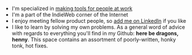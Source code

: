 - I'm specialized in [making tools for people at work](https://www.zinzy.website/work/)
- I'm a part of the IndieWeb corner of the Internet
- I enjoy meeting fellow product people, so [add me on LinkedIn](https://www.linkedin.com/in/zinzy/) if you like
- I like to learn by solving my own problems. As a general word of advice with regards to everything you'll find in my Github: **here be dragons, henny**. This space contains an assortment of poorly-written, honky tonk, hot fixes.

<!---
zinzy/zinzy is a ✨ special ✨ repository because its `README.md` (this file) appears on your GitHub profile.
You can click the Preview link to take a look at your changes.
--->
